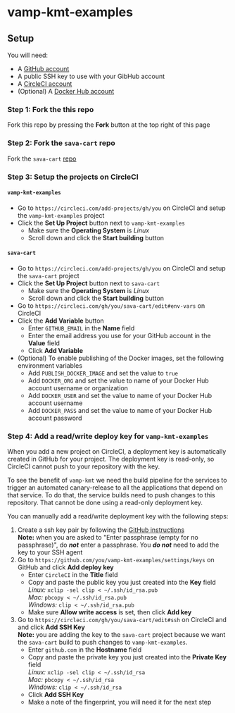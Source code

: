 # vamp-kmt-examples

## Setup

You will need:
* A [GitHub account](https://github.com/join)
* A public SSH key to use with your GibHub account
* A [CircleCI account](https://circleci.com/signup/)
* (Optional) A [Docker Hub account](https://hub.docker.com/signup)

### Step 1: Fork the this repo
Fork this repo by pressing the **Fork** button at the top right of this page

### Step 2: Fork the `sava-cart` repo
Fork the `sava-cart` [repo](https://github.com/magneticio/sava-cart)

### Step 3: Setup the projects on CircleCI
#### `vamp-kmt-examples`
* Go to `https://circleci.com/add-projects/gh/you` on CircleCI and setup the `vamp-kmt-examples` project
* Click the **Set Up Project** button next to `vamp-kmt-examples`
   * Make sure the **Operating System** is _Linux_
   * Scroll down and click the **Start building** button
#### `sava-cart`
* Go to `https://circleci.com/add-projects/gh/you` on CircleCI and setup the `sava-cart` project
* Click the **Set Up Project** button next to `sava-cart`
   * Make sure the **Operating System** is _Linux_
   * Scroll down and click the **Start building** button
* Go to `https://circleci.com/gh/you/sava-cart/edit#env-vars` on CircleCI
* Click the **Add Variable** button
   * Enter `GITHUB_EMAIL` in the **Name** field
   * Enter the email address you use for your GitHub account in the **Value** field
   * Click **Add Variable**
* (Optional) To enable publishing of the Docker images, set the following environment variables
   * Add `PUBLISH_DOCKER_IMAGE` and set the value to `true`
   * Add `DOCKER_ORG` and set the value to name of your Docker Hub account username or organization
   * Add `DOCKER_USER` and set the value to name of your Docker Hub account username
   * Add `DOCKER_PASS` and set the value to name of your Docker Hub account password

### Step 4: Add a read/write deploy key for `vamp-kmt-examples`
When you add a new project on CircleCI, a deployment key is automatically created in GitHub for your project. The deployment key is read-only, so CircleCI cannot push to your repository with the key.

To see the benefit of `vamp-kmt` we need the build pipeline for the services to trigger an automated canary-release to all the applications that depend on that service. To do that, the service builds need to push changes to this repository. That cannot be done using a read-only deployment key.

You can manually add a read/write deployment key with the following steps:
1. Create a ssh key pair by following the [GitHub instructions](https://help.github.com/articles/connecting-to-github-with-ssh/#generating-a-new-ssh-key-and-adding-it-to-the-ssh-agent)  
   **Note:** when you are asked to "Enter passphrase (empty for no passphrase)", do _**not**_ enter a passphrase. You _**do not**_ need to add the key to your SSH agent
2. Go to `https://github.com/you/vamp-kmt-examples/settings/keys` on GitHub and click **Add deploy key**
   * Enter `CircleCI` in the **Title** field
   * Copy and paste the public key you just created into the **Key** field  
   _Linux:_ `xclip -sel clip < ~/.ssh/id_rsa.pub`  
   _Mac:_ `pbcopy < ~/.ssh/id_rsa.pub`  
   _Windows:_ `clip < ~/.ssh/id_rsa.pub`
   * Make sure **Allow write access** is set, then click **Add key**
3. Go to `https://circleci.com/gh/you/sava-cart/edit#ssh` on CircleCI and and click **Add SSH Key**  
   **Note:** you are adding the key to the `sava-cart` project because we want the `sava-cart` build to push changes to `vamp-kmt-examples`.
   * Enter `github.com` in the **Hostname** field
   * Copy and paste the private key you just created into the **Private Key** field  
   _Linux:_ `xclip -sel clip < ~/.ssh/id_rsa`  
   _Mac:_ `pbcopy < ~/.ssh/id_rsa`  
   _Windows:_ `clip < ~/.ssh/id_rsa`
   * Click **Add SSH Key**
   * Make a note of the fingerprint, you will need it for the next step


